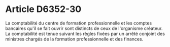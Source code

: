 # Article D6352-30

  
La comptabilité du centre de formation professionnelle et les comptes bancaires qu'il se fait ouvrir sont distincts de ceux de l'organisme créateur.   
La comptabilité est tenue suivant les règles fixées par un arrêté conjoint des ministres chargés de la formation professionnelle et des finances.